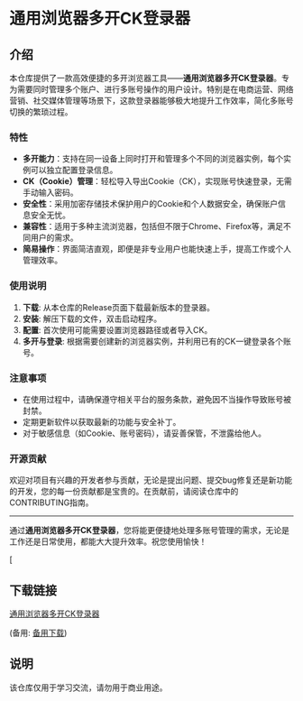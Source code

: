 # 通用浏览器多开CK登录器

## 介绍

本仓库提供了一款高效便捷的多开浏览器工具——**通用浏览器多开CK登录器**。专为需要同时管理多个账户、进行多账号操作的用户设计。特别是在电商运营、网络营销、社交媒体管理等场景下，这款登录器能够极大地提升工作效率，简化多账号切换的繁琐过程。

### 特性

- **多开能力**：支持在同一设备上同时打开和管理多个不同的浏览器实例，每个实例可以独立配置登录信息。
- **CK（Cookie）管理**：轻松导入导出Cookie（CK），实现账号快速登录，无需手动输入密码。
- **安全性**：采用加密存储技术保护用户的Cookie和个人数据安全，确保账户信息安全无忧。
- **兼容性**：适用于多种主流浏览器，包括但不限于Chrome、Firefox等，满足不同用户的需求。
- **简易操作**：界面简洁直观，即便是非专业用户也能快速上手，提高工作或个人管理效率。

### 使用说明

1. **下载**: 从本仓库的Release页面下载最新版本的登录器。
2. **安装**: 解压下载的文件，双击启动程序。
3. **配置**: 首次使用可能需要设置浏览器路径或者导入CK。
4. **多开与登录**: 根据需要创建新的浏览器实例，并利用已有的CK一键登录各个账号。

### 注意事项

- 在使用过程中，请确保遵守相关平台的服务条款，避免因不当操作导致账号被封禁。
- 定期更新软件以获取最新的功能与安全补丁。
- 对于敏感信息（如Cookie、账号密码），请妥善保管，不泄露给他人。

### 开源贡献

欢迎对项目有兴趣的开发者参与贡献，无论是提出问题、提交bug修复还是新功能的开发，您的每一份贡献都是宝贵的。在贡献前，请阅读仓库中的CONTRIBUTING指南。

---

通过**通用浏览器多开CK登录器**，您将能更便捷地处理多账号管理的需求，无论是工作还是日常使用，都能大大提升效率。祝您使用愉快！

[

## 下载链接
[通用浏览器多开CK登录器](https://pan.quark.cn/s/89e036b6e7e1) 

(备用: [备用下载](https://pan.baidu.com/s/1M6OMAsBD-p9ber_vJSIiQQ?pwd=1234))

## 说明

该仓库仅用于学习交流，请勿用于商业用途。
